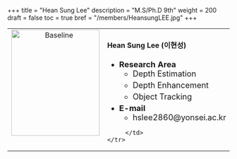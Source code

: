 +++
title = "Hean Sung Lee"
description = "M.S/Ph.D 9th"
weight = 200
draft = false
toc = true
bref = "/members/HeansungLEE.jpg"
+++

<table>
    <tr>
       <td width="280" align="center" valign="top">
          <img alt="Baseline" width="200px" height="240" src="/members/HeansungLEE.jpg">
       </td>
       <td>
            <h4>Hean Sung Lee (이현성)</h4>
            <ul class="member_info">
                <li style="font-size: 18px"><b>Research Area</b>
                    <ul class="interest">
                        <li style="margin-bottom: 5px">Depth Estimation</li>
                        <li style="margin-bottom: 5px">Depth Enhancement</li>
                        <li style="margin-bottom: 5px">Object Tracking</li>
                    </ul>
                </li>
                <li style="font-size: 18px"><b>E-mail</b>
                    <ul>
                        <li style="margin-bottom: 5px">hslee2860@yonsei.ac.kr</li>
                    </ul>
                </li>
            </ul>
            
         </td>
    </tr>
</table>